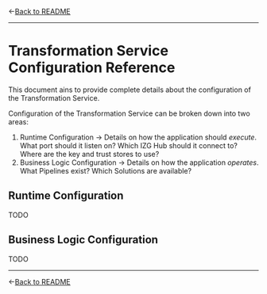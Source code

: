 &larr;[Back to README](../README.md)

---

# Transformation Service Configuration Reference

This document ains to provide complete details about the configuration of the Transformation Service.

Configuration of the Transformation Service can be broken down into two areas:

1. Runtime Configuration &rarr; Details on how the application should _execute_. What port should it listen on? Which IZG Hub should it connect to? Where are the key and trust stores to use? 
2. Business Logic Configuration &rarr; Details on how the application _operates_. What Pipelines exist? Which Solutions are available?

## Runtime Configuration

TODO

## Business Logic Configuration

TODO

---

&larr;[Back to README](../README.md)
